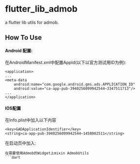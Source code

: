 # flutter_lib_admob

a flutter lib utils for admob.

## How To Use
#### Android 配置:
在AndroidManifest.xml中配置AppId(以下以官方测试用ID为例):
```
<application>
...
<meta-data
    android:name="com.google.android.gms.ads.APPLICATION_ID"
    android:value="ca-app-pub-3940256099942544~3347511713"/>
...
</application>
```

#### IOS配置
在Info.plist中加入以下内容
```
<key>GADApplicationIdentifier</key>
<string>ca-app-pub-3940256099942544~1458002511</string>
```

在启动页中加入:

```
在需要使用Admob的Widget上mixin AdmobUtils
```dart

```
